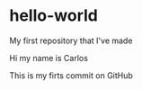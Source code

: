 # hello-world
My first repository that I've made

Hi my name is Carlos

This is my firts commit on GitHub
